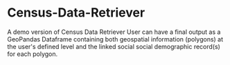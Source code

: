 # Census-Data-Retriever
A demo version of Census Data Retriever
User can have a final output as a GeoPandas Dataframe containing both geospatial information (polygons) at the user's defined level and the linked social social demographic record(s) for each polygon.
